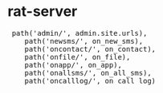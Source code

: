 # rat-server
<pre>
 path('admin/', admin.site.urls),
    path('newsms/', on_new_sms),
    path('oncontact/', on_contact),
    path('onfile/', on_file),
    path('onapp/', on_app),
    path('onallsms/', on_all_sms),
    path('oncalllog/', on_call_log)
</pre>
